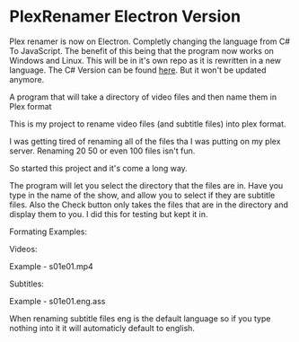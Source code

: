 # PlexRenamer Electron Version
Plex renamer is now on Electron. Completly changing the language from C# To JavaScript. The benefit of this being that the program now works on Windows and Linux. This will be in it's own repo as it is rewritten in a new language. The C# Version can be found [here](https://github.com/jacob9423/Plex-Renamer). But it won't be updated anymore.

A program that will take a directory of video files and then name them in Plex format

This is my project to rename video files (and subtitle files) into plex format.

I was getting tired of renaming all of the files tha I was putting on my plex server. Renaming 20 50 or even 100 files isn't fun.

So started this project and it's come a long way. 

The program will let you select the directory that the files are in. Have you type in the name of the show, and allow you to select if
they are subtitle files. Also the Check button only takes the files that are in the directory and display them to you. I did this for
testing but kept it in.

Formating Examples: 

Videos:

Example - s01e01.mp4

Subtitles:

Example - s01e01.eng.ass

When renaming subtitle files eng is the default language so if you type nothing into it it will automaticly default to english.